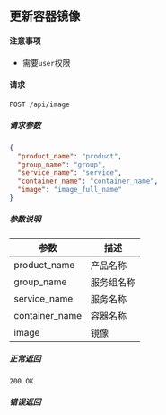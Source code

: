 ## 更新容器镜像

#### 注意事项

- 需要`user`权限

#### 请求

```
POST /api/image
```

##### 请求参数

```json
{
  "product_name": "product",
  "group_name": "group",
  "service_name": "service",
  "container_name": "container_name",
  "image": "image_full_name"
}
```

##### 参数说明

|参数|描述|
|---|---|
|product_name|产品名称|
|group_name|服务组名称|
|service_name|服务名称|
|container_name|容器名称|
|image|镜像|

##### 正常返回

```
200 OK
```

##### 错误返回
